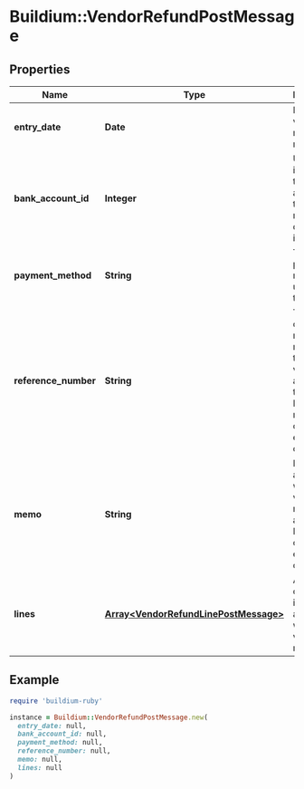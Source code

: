 # Buildium::VendorRefundPostMessage

## Properties

| Name | Type | Description | Notes |
| ---- | ---- | ----------- | ----- |
| **entry_date** | **Date** | Date the vendor refund was made. |  |
| **bank_account_id** | **Integer** | Unique identifier of the bank account that the refund was deposited into. |  |
| **payment_method** | **String** | The payment method used for the refund. |  |
| **reference_number** | **String** | The invoice or reference number that the vendor assigned to the refund. Reference number cannot exceed 45 characters. | [optional] |
| **memo** | **String** | Memo associated with the vendor refund, if applicable. Memo cannot exceed 65 characters | [optional] |
| **lines** | [**Array&lt;VendorRefundLinePostMessage&gt;**](VendorRefundLinePostMessage.md) | A collection of line items associated with the vendor refund. |  |

## Example

```ruby
require 'buildium-ruby'

instance = Buildium::VendorRefundPostMessage.new(
  entry_date: null,
  bank_account_id: null,
  payment_method: null,
  reference_number: null,
  memo: null,
  lines: null
)
```

